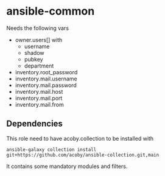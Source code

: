 # ansible-common

Needs the following vars

  - owner.users[] with
    - username
    - shadow
    - pubkey
    - department
  - inventory.root_password
  - inventory.mail.username
  - inventory.mail.password
  - inventory.mail.host
  - inventory.mail.port
  - inventory.mail.from

## Dependencies

This role need to have acoby.collection to be installed with

    ansible-galaxy collection install git+https://github.com/acoby/ansible-collection.git,main

It contains some mandatory modules and filters.

